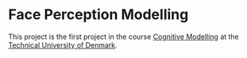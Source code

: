 # Face Perception Modelling
This project is the first project in the course [Cognitive Modelling](https://kurser.dtu.dk/course/02458) at the [Technical University of Denmark](https://www.dtu.dk/).
